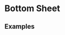 # Bottom Sheet

## Examples

<app-code-example component="bottom-sheet" example="basic" padding="false"></app-code-example>
